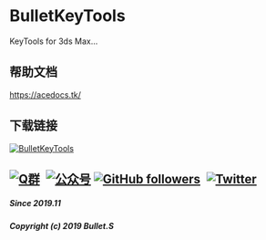 <!--
 * @Description: 
 * @Author: Bullet.S
 * @Date: 2019-11-10 12:36:47
 * @LastEditors: Bullet.S
 * @LastEditTime: 2019-12-15 15:33:54
 * @Email: animator.bullet@foxmail.com
 -->
# BulletKeyTools
KeyTools for 3ds Max...
## 帮助文档
https://acedocs.tk/
## 下载链接
[![BulletKeyTools](https://img.shields.io/badge/BulletKeyTools-LatestReleases-success?style=flat-square&logo=github)](https://github.com/AnimatorBullet/BulletKeyTools/releases/latest)


[![Q群](https://img.shields.io/badge/交流吹水群-993590655-red?style=flat-square&logo=Tencent-QQ)](https://jq.qq.com/?_wv=1027&k=hmeHhTwu)&ensp;[![公众号](https://img.shields.io/badge/微信公众号-@aniBullet-success?style=flat-square&logo=wechat)](https://www.anibullet.com/about/)
[![GitHub followers](https://img.shields.io/github/followers/AnimatorBullet?label=%E5%85%B3%E6%B3%A8&style=social)](https://github.com/AnimatorBullet)&ensp;[![Twitter](https://img.shields.io/twitter/follow/aniBulletCom?label=BulletS&style=social)](https://twitter.com/aniBulletCom)
---
##### Since 2019.11
##### Copyright (c) 2019 Bullet.S
